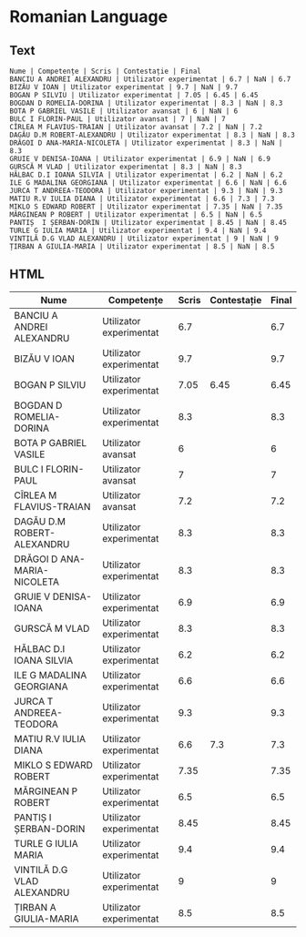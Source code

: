 # Romanian Language
## Text

```
Nume | Competențe | Scris | Contestație | Final
BANCIU A ANDREI ALEXANDRU | Utilizator experimentat | 6.7 | NaN | 6.7
BIZĂU V IOAN | Utilizator experimentat | 9.7 | NaN | 9.7
BOGAN P SILVIU | Utilizator experimentat | 7.05 | 6.45 | 6.45
BOGDAN D ROMELIA-DORINA | Utilizator experimentat | 8.3 | NaN | 8.3
BOTA P GABRIEL VASILE | Utilizator avansat | 6 | NaN | 6
BULC I FLORIN-PAUL | Utilizator avansat | 7 | NaN | 7
CÎRLEA M FLAVIUS-TRAIAN | Utilizator avansat | 7.2 | NaN | 7.2
DAGĂU D.M ROBERT-ALEXANDRU | Utilizator experimentat | 8.3 | NaN | 8.3
DRĂGOI D ANA-MARIA-NICOLETA | Utilizator experimentat | 8.3 | NaN | 8.3
GRUIE V DENISA-IOANA | Utilizator experimentat | 6.9 | NaN | 6.9
GURSCĂ M VLAD | Utilizator experimentat | 8.3 | NaN | 8.3
HĂLBAC D.I IOANA SILVIA | Utilizator experimentat | 6.2 | NaN | 6.2
ILE G MADALINA GEORGIANA | Utilizator experimentat | 6.6 | NaN | 6.6
JURCA T ANDREEA-TEODORA | Utilizator experimentat | 9.3 | NaN | 9.3
MATIU R.V IULIA DIANA | Utilizator experimentat | 6.6 | 7.3 | 7.3
MIKLO S EDWARD ROBERT | Utilizator experimentat | 7.35 | NaN | 7.35
MĂRGINEAN P ROBERT | Utilizator experimentat | 6.5 | NaN | 6.5
PANTIȘ  I ȘERBAN-DORIN | Utilizator experimentat | 8.45 | NaN | 8.45
TURLE G IULIA MARIA | Utilizator experimentat | 9.4 | NaN | 9.4
VINTILĂ D.G VLAD ALEXANDRU | Utilizator experimentat | 9 | NaN | 9
ȚIRBAN A GIULIA-MARIA | Utilizator experimentat | 8.5 | NaN | 8.5
```

## HTML

<table>
    <thead>
        <tr>
            <th>Nume</th>
            <th>Competențe</th>
            <th>Scris</th>
            <th>Contestație</th>
            <th>Final</th>
        </tr>
    </thead>
    <tbody>
            <tr>
                <td>BANCIU A ANDREI ALEXANDRU</td>
                <td>Utilizator experimentat</td>
                <td>6.7</td>
                <td>
                </td>
                <td>6.7</td>
            </tr>
            <tr>
                <td>BIZĂU V IOAN</td>
                <td>Utilizator experimentat</td>
                <td>9.7</td>
                <td>
                </td>
                <td>9.7</td>
            </tr>
            <tr>
                <td>BOGAN P SILVIU</td>
                <td>Utilizator experimentat</td>
                <td>7.05</td>
                <td>
                    6.45
                </td>
                <td>6.45</td>
            </tr>
            <tr>
                <td>BOGDAN D ROMELIA-DORINA</td>
                <td>Utilizator experimentat</td>
                <td>8.3</td>
                <td>
                </td>
                <td>8.3</td>
            </tr>
            <tr>
                <td>BOTA P GABRIEL VASILE</td>
                <td>Utilizator avansat</td>
                <td>6</td>
                <td>
                </td>
                <td>6</td>
            </tr>
            <tr>
                <td>BULC I FLORIN-PAUL</td>
                <td>Utilizator avansat</td>
                <td>7</td>
                <td>
                </td>
                <td>7</td>
            </tr>
            <tr>
                <td>CÎRLEA M FLAVIUS-TRAIAN</td>
                <td>Utilizator avansat</td>
                <td>7.2</td>
                <td>
                </td>
                <td>7.2</td>
            </tr>
            <tr>
                <td>DAGĂU D.M ROBERT-ALEXANDRU</td>
                <td>Utilizator experimentat</td>
                <td>8.3</td>
                <td>
                </td>
                <td>8.3</td>
            </tr>
            <tr>
                <td>DRĂGOI D ANA-MARIA-NICOLETA</td>
                <td>Utilizator experimentat</td>
                <td>8.3</td>
                <td>
                </td>
                <td>8.3</td>
            </tr>
            <tr>
                <td>GRUIE V DENISA-IOANA</td>
                <td>Utilizator experimentat</td>
                <td>6.9</td>
                <td>
                </td>
                <td>6.9</td>
            </tr>
            <tr>
                <td>GURSCĂ M VLAD</td>
                <td>Utilizator experimentat</td>
                <td>8.3</td>
                <td>
                </td>
                <td>8.3</td>
            </tr>
            <tr>
                <td>HĂLBAC D.I IOANA SILVIA</td>
                <td>Utilizator experimentat</td>
                <td>6.2</td>
                <td>
                </td>
                <td>6.2</td>
            </tr>
            <tr>
                <td>ILE G MADALINA GEORGIANA</td>
                <td>Utilizator experimentat</td>
                <td>6.6</td>
                <td>
                </td>
                <td>6.6</td>
            </tr>
            <tr>
                <td>JURCA T ANDREEA-TEODORA</td>
                <td>Utilizator experimentat</td>
                <td>9.3</td>
                <td>
                </td>
                <td>9.3</td>
            </tr>
            <tr>
                <td>MATIU R.V IULIA DIANA</td>
                <td>Utilizator experimentat</td>
                <td>6.6</td>
                <td>
                    7.3
                </td>
                <td>7.3</td>
            </tr>
            <tr>
                <td>MIKLO S EDWARD ROBERT</td>
                <td>Utilizator experimentat</td>
                <td>7.35</td>
                <td>
                </td>
                <td>7.35</td>
            </tr>
            <tr>
                <td>MĂRGINEAN P ROBERT</td>
                <td>Utilizator experimentat</td>
                <td>6.5</td>
                <td>
                </td>
                <td>6.5</td>
            </tr>
            <tr>
                <td>PANTIȘ  I ȘERBAN-DORIN</td>
                <td>Utilizator experimentat</td>
                <td>8.45</td>
                <td>
                </td>
                <td>8.45</td>
            </tr>
            <tr>
                <td>TURLE G IULIA MARIA</td>
                <td>Utilizator experimentat</td>
                <td>9.4</td>
                <td>
                </td>
                <td>9.4</td>
            </tr>
            <tr>
                <td>VINTILĂ D.G VLAD ALEXANDRU</td>
                <td>Utilizator experimentat</td>
                <td>9</td>
                <td>
                </td>
                <td>9</td>
            </tr>
            <tr>
                <td>ȚIRBAN A GIULIA-MARIA</td>
                <td>Utilizator experimentat</td>
                <td>8.5</td>
                <td>
                </td>
                <td>8.5</td>
            </tr>
    </tbody>
</table>

